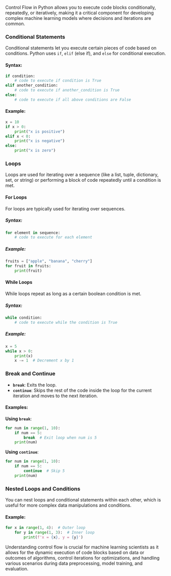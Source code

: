 Control Flow in Python allows you to execute code blocks conditionally, repeatedly, or iteratively, making it a critical component for developing complex machine learning models where decisions and iterations are common.

### Conditional Statements

Conditional statements let you execute certain pieces of code based on conditions. Python uses `if`, `elif` (else if), and `else` for conditional execution.

#### Syntax:
```python
if condition:
    # code to execute if condition is True
elif another_condition:
    # code to execute if another_condition is True
else:
    # code to execute if all above conditions are False
```

#### Example:
```python
x = 10
if x > 0:
    print("x is positive")
elif x < 0:
    print("x is negative")
else:
    print("x is zero")
```

### Loops

Loops are used for iterating over a sequence (like a list, tuple, dictionary, set, or string) or performing a block of code repeatedly until a condition is met.

#### For Loops

For loops are typically used for iterating over sequences.

##### Syntax:
```python
for element in sequence:
    # code to execute for each element
```

##### Example:
```python
fruits = ["apple", "banana", "cherry"]
for fruit in fruits:
    print(fruit)
```

#### While Loops

While loops repeat as long as a certain boolean condition is met.

##### Syntax:
```python
while condition:
    # code to execute while the condition is True
```

##### Example:
```python
x = 5
while x > 0:
    print(x)
    x -= 1  # Decrement x by 1
```

### Break and Continue

- **`break`**: Exits the loop.
- **`continue`**: Skips the rest of the code inside the loop for the current iteration and moves to the next iteration.

#### Examples:

**Using `break`**:
```python
for num in range(1, 10):
    if num == 5:
        break  # Exit loop when num is 5
    print(num)
```

**Using `continue`**:
```python
for num in range(1, 10):
    if num == 5:
        continue  # Skip 5
    print(num)
```

### Nested Loops and Conditions

You can nest loops and conditional statements within each other, which is useful for more complex data manipulations and conditions.

#### Example:
```python
for x in range(1, 4):  # Outer loop
    for y in range(1, 3):  # Inner loop
        print(f'x = {x}, y = {y}')
```

Understanding control flow is crucial for machine learning scientists as it allows for the dynamic execution of code blocks based on data or outcomes of algorithms, control iterations for optimizations, and handling various scenarios during data preprocessing, model training, and evaluation.